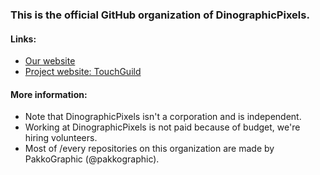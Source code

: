 ### This is the official GitHub organization of DinographicPixels.

#### Links:
- [Our website](https://dinographicpixels.com)
- [Project website: TouchGuild](https://touchguild.com)

#### More information:
- Note that DinographicPixels isn't a corporation and is independent.
- Working at DinographicPixels is not paid because of budget, we're hiring volunteers.
- Most of /every repositories on this organization are made by PakkoGraphic (@pakkographic).
